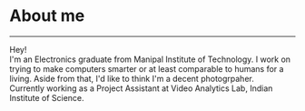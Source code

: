 # About me
---
Hey!<br>
I'm an Electronics graduate from Manipal Institute of Technology. I work on trying to make computers smarter or at least comparable to humans for a living. Aside from that, I'd like to think I'm a decent photogrpaher.<br> 
Currently working as a Project Assistant at Video Analytics Lab, Indian Institute of Science.


